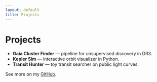 ```yaml
---
layout: default
title: Projects
---
```


<div class="card">
  <h1>Projects</h1>
  <ul>
    <li><strong>Gaia Cluster Finder</strong> — pipeline for unsupervised discovery in DR3.</li>
    <li><strong>Kepler Sim</strong> — interactive orbit visualizer in Python.</li>
    <li><strong>Transit Hunter</strong> — toy transit searcher on public light curves.</li>
  </ul>
  <p>See more on my <a href="https://github.com/BirupakshaDe" target="_blank">GitHub</a>.</p>
</div>
